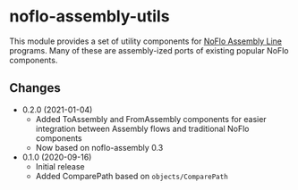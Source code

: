 noflo-assembly-utils
====================

This module provides a set of utility components for [NoFlo Assembly Line](https://github.com/noflo/noflo-assembly/wiki) programs. Many of these are assembly-ized ports of existing popular NoFlo components.

## Changes

* 0.2.0 (2021-01-04)
  - Added ToAssembly and FromAssembly components for easier integration between Assembly flows and traditional NoFlo components
  - Now based on noflo-assembly 0.3
* 0.1.0 (2020-09-16)
  - Initial release
  - Added ComparePath based on `objects/ComparePath`
